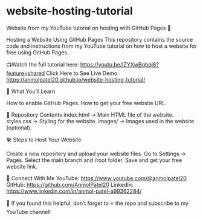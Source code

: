 # website-hosting-tutorial
Website from my YouTube tutorial on hosting with GitHub Pages 🚀

Hosting a Website Using GitHub Pages
This repository contains the source code and instructions from my YouTube tutorial on how to host a website for free using GitHub Pages.

📺Watch the full tutorial here: https://youtu.be/IZYXwBqbqi8?feature=shared
Click Here to See Live Demo: https://anmolpatel20.github.io/website-hosting-tutorial/

🚀 What You’ll Learn

How to enable GitHub Pages.
How to get your free website URL.

📂 Repository Contents
index.html → Main HTML file of the website.
styles.css → Styling for the website.
images/ → Images used in the website (optional).

🛠 Steps to Host Your Website

Create a new repository and upload your website files.
Go to Settings → Pages.
Select the main branch and /root folder.
Save and get your free website link.

📢 Connect With Me
YouTube: https://www.youtube.com/@anmolpatel20
GitHub: https://github.com/AnmolPatel20
LinkedIn: https://www.linkedin.com/in/anmol-patel-a99362284/

💬 If you found this helpful, don’t forget to ⭐ the repo and subscribe to my YouTube channel!



